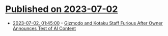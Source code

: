 # [Published on 2023-07-02](index.md)

* [2023-07-02, 01:45:00](https://news.slashdot.org/story/23/07/02/0117210/gizmodo-and-kotaku-staff-furious-after-owner-announces-test-of-ai-content?utm_source=rss1.0mainlinkanon&utm_medium=feed) - [Gizmodo and Kotaku Staff Furious After Owner Announces Test of AI Content](https://news.slashdot.org/story/23/07/02/0117210/gizmodo-and-kotaku-staff-furious-after-owner-announces-test-of-ai-content?utm_source=rss1.0mainlinkanon&utm_medium=feed)
